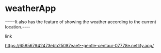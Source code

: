 # weatherApp

-----It also has the feature of showing the weather according to the current location.----

link

https://658567942473ebb25087eae1--gentle-centaur-07778e.netlify.app/
